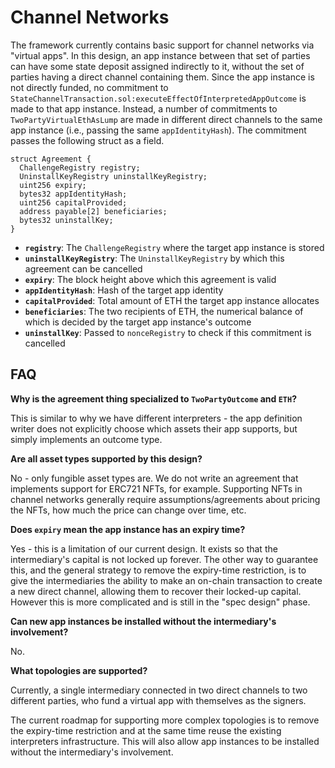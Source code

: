 # Channel Networks

The framework currently contains basic support for channel networks via "virtual apps". In this design, an app instance between that set of parties can have some state deposit assigned indirectly to it, without the set of parties having a direct channel containing them. Since the app instance is not directly funded, no commitment to `StateChannelTransaction.sol:executeEffectOfInterpretedAppOutcome` is made to that app instance. Instead, a number of commitments to `TwoPartyVirtualEthAsLump` are made in different direct channels to the same app instance (i.e., passing the same `appIdentityHash`). The commitment passes the following struct as a field.


```solidity
struct Agreement {
  ChallengeRegistry registry;
  UninstallKeyRegistry uninstallKeyRegistry;
  uint256 expiry;
  bytes32 appIdentityHash;
  uint256 capitalProvided;
  address payable[2] beneficiaries;
  bytes32 uninstallKey;
}
```

- **`registry`**: The `ChallengeRegistry` where the target app instance is stored
- **`uninstallKeyRegistry`**: The `UninstallKeyRegistry` by which this agreement can be cancelled
- **`expiry`**: The block height above which this agreement is valid
- **`appIdentityHash`**: Hash of the target app identity
- **`capitalProvided`**: Total amount of ETH the target app instance allocates
- **`beneficiaries`**: The two recipients of ETH, the numerical balance of which is decided by the target app instance's outcome
- **`uninstallKey`**: Passed to `nonceRegistry` to check if this commitment is cancelled

## FAQ

**Why is the agreement thing specialized to `TwoPartyOutcome` and `ETH`?**

This is similar to why we have different interpreters - the app definition writer does not explicitly choose which assets their app supports, but simply implements an outcome type.

**Are all asset types supported by this design?**

No - only fungible asset types are. We do not write an agreement that implements support for ERC721 NFTs, for example. Supporting NFTs in channel networks generally require assumptions/agreements about pricing the NFTs, how much the price can change over time, etc.

**Does `expiry` mean the app instance has an expiry time?**

Yes - this is a limitation of our current design. It exists so that the intermediary's capital is not locked up forever. The other way to guarantee this, and the general strategy to remove the expiry-time restriction, is to give the intermediaries the ability to make an on-chain transaction to create a new direct channel, allowing them to recover their locked-up capital. However this is more complicated and is still in the "spec design" phase.

**Can new app instances be installed without the intermediary's involvement?**

No.

**What topologies are supported?**

Currently, a single intermediary connected in two direct channels to two different parties, who fund a virtual app with themselves as the signers.

The current roadmap for supporting more complex topologies is to remove the expiry-time restriction and at the same time reuse the existing interpreters infrastructure. This will also allow app instances to be installed without the intermediary's involvement.